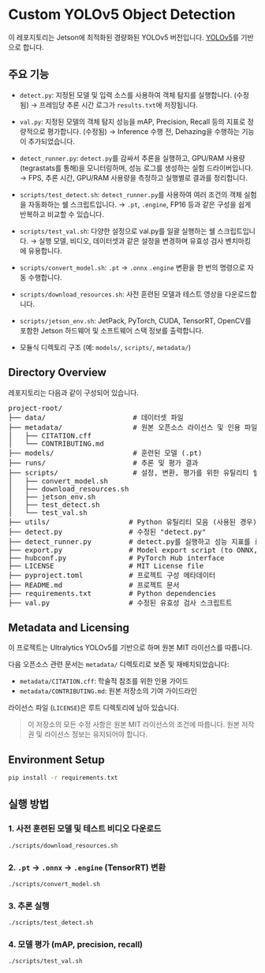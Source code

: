 # Custom YOLOv5 Object Detection

이 레포지토리는 Jetson에 최적화된 경량화된 YOLOv5 버전입니다. [YOLOv5](https://github.com/ultralytics/yolov5)를 기반으로 합니다.

## 주요 기능
- `detect.py`: 지정된 모델 및 입력 소스를 사용하여 객체 탐지를 실행합니다. (수정됨)
  → 프레임당 추론 시간 로그가 `results.txt`에 저장됩니다.

- `val.py`: 지정된 모델의 객체 탐지 성능을 mAP, Precision, Recall 등의 지표로 정량적으로 평가합니다. (수정됨)
  → Inference 수행 전, Dehazing을 수행하는 기능이 추가되었습니다.

- `detect_runner.py`: `detect.py`를 감싸서 추론을 실행하고, GPU/RAM 사용량(tegrastats를 통해)을 모니터링하며, 성능 로그를 생성하는 실험 드라이버입니다.
  → FPS, 추론 시간, GPU/RAM 사용량을 측정하고 실행별로 결과를 정리합니다.

- `scripts/test_detect.sh`: `detect_runner.py`를 사용하여 여러 조건의 객체 실험을 자동화하는 쉘 스크립트입니다.
  → `.pt`, `.engine`, FP16 등과 같은 구성을 쉽게 반복하고 비교할 수 있습니다.

- `scripts/test_val.sh`: 다양한 설정으로 val.py를 일괄 실행하는 쉘 스크립트입니다.
  → 실행 모델, 비디오, 데이터셋과 같은 설정을 변경하며 유효성 검사 벤치마킹에 유용합니다.

- `scripts/convert_model.sh`: `.pt` -> `.onnx` `.engine` 변환을 한 번의 명령으로 자동 수행합니다.

- `scripts/download_resources.sh`: 사전 훈련된 모델과 테스트 영상을 다운로드합니다.

- `scripts/jetson_env.sh`: JetPack, PyTorch, CUDA, TensorRT, OpenCV를 포함한 Jetson 하드웨어 및 소프트웨어 스택 정보를 출력합니다.

- 모듈식 디렉토리 구조 (예: `models/`, `scripts/`, `metadata/`)

## Directory Overview
레포지토리는 다음과 같이 구성되어 있습니다.
<pre>
project-root/
├── data/                     # 데이터셋 파일
├── metadata/                 # 원본 오픈소스 라이선스 및 인용 파일
│   ├── CITATION.cff
│   └── CONTRIBUTING.md
├── models/                   # 훈련된 모델 (.pt)
├── runs/                     # 추론 및 평가 결과
├── scripts/                  # 설정, 변환, 평가를 위한 유틸리티 쉘 스크립트
│   ├── convert_model.sh
│   ├── download_resources.sh
│   ├── jetson_env.sh
│   ├── test_detect.sh
│   └── test_val.sh
├── utils/                   # Python 유틸리티 모음 (사용된 경우)
├── detect.py                # 수정된 "detect.py"
├── detect_runner.py         # detect.py를 실행하고 성능 지표를 로깅합니다.
├── export.py                # Model export script (to ONNX, etc.)
├── hubconf.py               # PyTorch Hub interface
├── LICENSE                  # MIT License file
├── pyproject.toml           # 프로젝트 구성 메타데이터
├── README.md                # 프로젝트 문서
├── requirements.txt         # Python dependencies
├── val.py                   # 수정된 유효성 검사 스크립트트
</pre>

## Metadata and Licensing

이 프로젝트는 Ultralytics YOLOv5를 기반으로 하며 원본 MIT 라이선스를 따릅니다.

다음 오픈소스 관련 문서는 `metadata/` 디렉토리로 보존 및 재배치되었습니다:

- `metadata/CITATION.cff`: 학술적 참조를 위한 인용 가이드
- `metadata/CONTRIBUTING.md`: 원본 저장소의 기여 가이드라인

라이선스 파일 (`LICENSE`)은 루트 디렉토리에 남아 있습니다.

> 이 저장소의 모든 수정 사항은 원본 MIT 라이선스의 조건에 따릅니다.
> 원본 저작권 및 라이선스 정보는 유지되어야 합니다.

## Environment Setup

```bash
pip install -r requirements.txt
```
## 실행 방법

### 1. 사전 훈련된 모델 및 테스트 비디오 다운로드

```bash
./scripts/download_resources.sh
```

### 2. `.pt` → `.onnx` → `.engine` (TensorRT) 변환

```bash
./scripts/convert_model.sh
```

### 3. 추론 실행

```bash
./scripts/test_detect.sh
```

### 4. 모델 평가 (mAP, precision, recall)

```bash
./scripts/test_val.sh
```